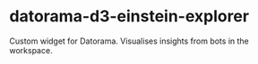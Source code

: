 # datorama-d3-einstein-explorer
Custom widget for Datorama. Visualises insights from bots in the workspace.
